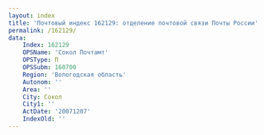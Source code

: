 ```yaml
---
layout: index
title: 'Почтовый индекс 162129: отделение почтовой связи Почты России'
permalink: /162129/
data:
    Index: 162129
    OPSName: 'Сокол Почтамт'
    OPSType: П
    OPSSubm: 160700
    Region: 'Вологодская область'
    Autonom: ''
    Area: ''
    City: Сокол
    City1: ''
    ActDate: '20071207'
    IndexOld: ''
---
```

